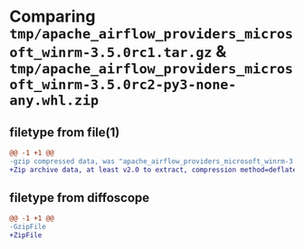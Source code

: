 # Comparing `tmp/apache_airflow_providers_microsoft_winrm-3.5.0rc1.tar.gz` & `tmp/apache_airflow_providers_microsoft_winrm-3.5.0rc2-py3-none-any.whl.zip`

## filetype from file(1)

```diff
@@ -1 +1 @@
-gzip compressed data, was "apache_airflow_providers_microsoft_winrm-3.5.0rc1.tar", last modified: Mon Jan 22 08:29:22 2024, max compression
+Zip archive data, at least v2.0 to extract, compression method=deflate
```

## filetype from diffoscope

```diff
@@ -1 +1 @@
-GzipFile
+ZipFile
```

